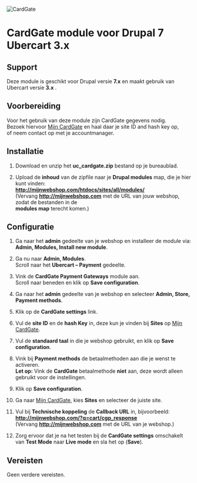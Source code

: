 ![CardGate](https://cdn.curopayments.net/thumb/200/logos/cardgate.png)

# CardGate module voor Drupal 7 Ubercart 3.x

## Support

Deze module is geschikt voor Drupal versie **7.x** en maakt gebruik van Ubercart versie **3.x** .  

## Voorbereiding

Voor het gebruik van deze module zijn CardGate gegevens nodig.  
Bezoek hiervoor [Mijn CardGate](https://my.cardgate.com/) en haal daar je  site ID and hash key op,  
of neem contact op met je accountmanager.

## Installatie

1. Download en unzip het **uc_cardgate.zip** bestand op je bureaublad.

2. Upload de **inhoud** van de zipfile naar je **Drupal modules** map, die je hier kunt vinden:  
   **http://mijnwebshop.com/htdocs/sites/all/modules/**  
  (Vervang **http://mijnwebshop.com** met de URL van jouw webshop, zodat de bestanden in de  
  **modules map** terecht komen.)


## Configuratie

1. Ga naar het **admin** gedeelte van je webshop en installeer de module via:  
   **Admin, Modules, Install new module**.  
   
2. Ga nu naar **Admin, Modules**.  
   Scroll naar het **Ubercart – Payment** gedeelte.

3. Vink de **CardGate Payment Gateways** module aan.  
   Scroll naar beneden en klik op **Save configuration**.  
   
4. Ga naar het **admin** gedeelte van je webshop en selecteer **Admin, Store, Payment methods**.

5. Klik op de **CardGate settings** link.

6. Vul de **site ID** en de **hash Key** in, deze kun je vinden bij **Sites** op [Mijn CardGate](https://my.cardgate.com/).

7. Vul de **standaard taal** in die je webshop gebruikt, en klik op **Save configuration**.

8. Vink bij **Payment methods** de betaalmethoden aan die je wenst te activeren.  
   **Let op:** Vink de **CardGate** betaalmethode **niet** aan, deze wordt alleen gebruikt voor de instellingen.
   
9. Klik op **Save configuration**.
   
10. Ga naar [Mijn CardGate](https://my.cardgate.com/), kies **Sites** en selecteer de juiste site.

11. Vul bij **Technische koppeling** de **Callback URL** in, bijvoorbeeld:  
    **http://mijnwebshop.com/?q=cart/cgp_response**  
   (Vervang **http://mijnwebshop.com** met de URL van je webshop.)  

12. Zorg ervoor dat je na het testen bij de **CardGate settings** omschakelt van **Test Mode** naar **Live mode** en sla het op (**Save**).
    
## Vereisten

Geen verdere vereisten.